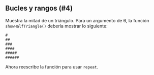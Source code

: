 ## Bucles y rangos (#4)

Muestra la mitad de un triángulo. Para un argumento de 6, la función `showHalfTriangle()` debería mostrar lo siguiente:

```text
#
##
###
####
#####
######
```

Ahora reescribe la función para usar `repeat`.